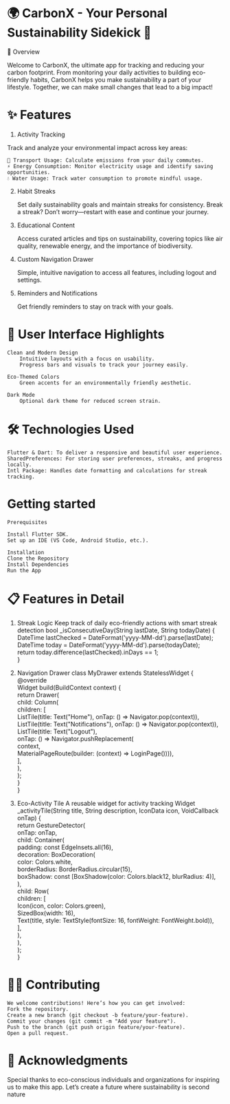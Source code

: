 # 🌍 CarbonX - Your Personal Sustainability Sidekick 🌱
🚀 Overview

Welcome to CarbonX, the ultimate app for tracking and reducing your carbon footprint. From monitoring your daily activities to building eco-friendly habits, CarbonX helps you make sustainability a part of your lifestyle. Together, we can make small changes that lead to a big impact!
# ✨ Features
1. Activity Tracking

Track and analyze your environmental impact across key areas:

    🚗 Transport Usage: Calculate emissions from your daily commutes.
    ⚡ Energy Consumption: Monitor electricity usage and identify saving opportunities.
    💧 Water Usage: Track water consumption to promote mindful usage.

2. Habit Streaks

    Set daily sustainability goals and maintain streaks for consistency.
    Break a streak? Don’t worry—restart with ease and continue your journey.

3. Educational Content

    Access curated articles and tips on sustainability, covering topics like air quality, renewable energy, and the importance of biodiversity.

4. Custom Navigation Drawer

    Simple, intuitive navigation to access all features, including logout and settings.

5. Reminders and Notifications

    Get friendly reminders to stay on track with your goals.

# 🎨 User Interface Highlights

    Clean and Modern Design
        Intuitive layouts with a focus on usability.
        Progress bars and visuals to track your journey easily.

    Eco-Themed Colors
        Green accents for an environmentally friendly aesthetic.

    Dark Mode
        Optional dark theme for reduced screen strain.

# 🛠️ Technologies Used

    Flutter & Dart: To deliver a responsive and beautiful user experience.
    SharedPreferences: For storing user preferences, streaks, and progress locally.
    Intl Package: Handles date formatting and calculations for streak tracking.
# Getting started
    Prerequisites

    Install Flutter SDK.
    Set up an IDE (VS Code, Android Studio, etc.).

    Installation
    Clone the Repository
    Install Dependencies
    Run the App
# 📋 Features in Detail
1) Streak Logic
   Keep track of daily eco-friendly actions with smart streak detection
   bool _isConsecutiveDay(String lastDate, String todayDate) {  
  DateTime lastChecked = DateFormat('yyyy-MM-dd').parse(lastDate);  
  DateTime today = DateFormat('yyyy-MM-dd').parse(todayDate);  
  return today.difference(lastChecked).inDays == 1;  
}  

2) Navigation Drawer
    class MyDrawer extends StatelessWidget {  
  @override  
  Widget build(BuildContext context) {  
    return Drawer(  
      child: Column(  
        children: [  
          ListTile(title: Text("Home"), onTap: () => Navigator.pop(context)),  
          ListTile(title: Text("Notifications"), onTap: () => Navigator.pop(context)),  
          ListTile(title: Text("Logout"),  
            onTap: () => Navigator.pushReplacement(  
              context,  
              MaterialPageRoute(builder: (context) => LoginPage()))),  
        ],  
      ),  
    );  
  }  
}  

3) Eco-Activity Tile
   A reusable widget for activity tracking
   Widget _activityTile(String title, String description, IconData icon, VoidCallback onTap) {  
  return GestureDetector(  
    onTap: onTap,  
    child: Container(  
      padding: const EdgeInsets.all(16),  
      decoration: BoxDecoration(  
        color: Colors.white,  
        borderRadius: BorderRadius.circular(15),  
        boxShadow: const [BoxShadow(color: Colors.black12, blurRadius: 4)],  
      ),  
      child: Row(  
        children: [  
          Icon(icon, color: Colors.green),  
          SizedBox(width: 16),  
          Text(title, style: TextStyle(fontSize: 16, fontWeight: FontWeight.bold)),  
        ],  
      ),  
    ),  
  );  
}  
# 👨‍💻 Contributing
    We welcome contributions! Here’s how you can get involved:
    Fork the repository.
    Create a new branch (git checkout -b feature/your-feature).
    Commit your changes (git commit -m "Add your feature").
    Push to the branch (git push origin feature/your-feature).
    Open a pull request.
# 🙌 Acknowledgments

Special thanks to eco-conscious individuals and organizations for inspiring us to make this app. Let’s create a future where sustainability is second nature

    
